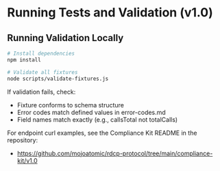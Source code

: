 # Running Tests and Validation (v1.0)

## Running Validation Locally
```bash
# Install dependencies
npm install

# Validate all fixtures
node scripts/validate-fixtures.js
```
If validation fails, check:
- Fixture conforms to schema structure
- Error codes match defined values in error-codes.md
- Field names match exactly (e.g., callsTotal not totalCalls)

For endpoint curl examples, see the Compliance Kit README in the repository:
- https://github.com/mojoatomic/rdcp-protocol/tree/main/compliance-kit/v1.0